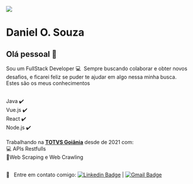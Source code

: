 <img width="auto" src="https://i.pinimg.com/originals/9f/a9/92/9fa992ced3ea1c8d2e30e3d36157541a.png">


# Daniel O. Souza

## Olá pessoal 👋
Sou um FullStack Developer :computer:&nbsp; Sempre buscando colaborar e obter novos desafios, e ficarei feliz se puder te ajudar em algo nessa minha busca. Estes são os meus conhecimentos

<br>Java :heavy_check_mark:
<br>Vue.js :heavy_check_mark:
<br>React :heavy_check_mark:
<br>Node.js :heavy_check_mark:
<br>
<br>
Trabalhando na <a href="https://totvs.com.br">**TOTVS Goiânia**</a> desde de 2021 com:
<br>:computer: APIs Restfulls
<br>:electric_plug:Web Scraping e Web Crawling

 <br/> :email: &nbsp; Entre em contato comigo: [![Linkedin Badge](https://img.shields.io/badge/-DanielSouza-blue?style=flat-square&logo=Linkedin&logoColor=white&link=https://www.linkedin.com/in/danieloliveirasouza/)](https://www.linkedin.com/in/danieloliveirasouza/) 
| 
[![Gmail Badge](https://img.shields.io/badge/-daniell.oliveirra@gmail.com-c14438?style=flat-square&logo=Gmail&logoColor=white&link=mailto:daniell.oliveirra@gmail.com)](mailto:daniell.oliveirra@gmail.com)
